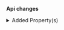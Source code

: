 **Api changes**

<details>
<summary>Added Property(s)</summary>

- added property `totalTax` to type `TaxedPriceDraft`
</details>

